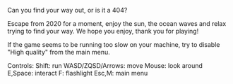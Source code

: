 Can you find your way out, or is it a 404?

Escape from 2020 for a moment, enjoy the sun, the ocean waves and relax trying to find your way.
We hope you enjoy, thank you for playing!

If the game seems to be running too slow on your machine, try to disable "High quality" from the main menu.

Controls:
  Shift: run
  WASD/ZQSD/Arrows: move
  Mouse: look around
  E,Space: interact
  F: flashlight
  Esc,M: main menu